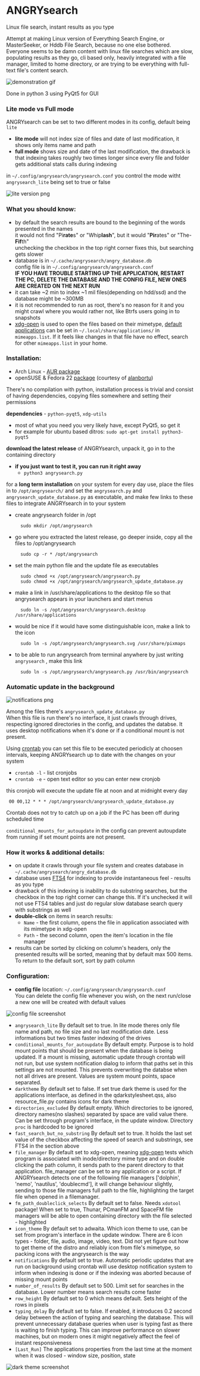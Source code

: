 # ANGRYsearch
Linux file search, instant results as you type

Attempt at making Linux version of Everything Search Engine, or MasterSeeker, or Hddb File Search, because no one else bothered.
Everyone seems to be damn content with linux file searches which are slow, populating results as they go, cli based only, heavily integrated with a file manager, limited to home directory, or are trying to be everything with full-text file's content search.

![demonstration gif](http://i.imgur.com/BsjGoYz.gif)

Done in python 3 using PyQt5 for GUI

### Lite mode vs Full mode

ANGRYsearch can be set to two different modes in its config, default being `lite`
* **lite mode** will not index size of files and date of last modification, it shows only items name and path
* **full mode** shows size and date of the last modification, the drawback is that indexing takes roughly two times longer since every file and folder gets additional stats calls during indexing

in `~/.config/angrysearch/angrysearch.conf` you control the mode witht `angrysearch_lite` being set to true or false

![lite version png](http://i.imgur.com/TS1fgTr.png)


### What you should know:

* by default the search results are bound to the beginning of the words presented in the names  
  it would not find "Pi<b>rate</b>s" or "Whip<b>lash</b>", but it would "<b>Pir</b>ates" or "The-<b>Fif</b>th"  
  unchecking the checkbox in the top right corner fixes this, but searching gets slower
* database is in `~/.cache/angrysearch/angry_database.db`  
  config file is in `~/.config/angrysearch/angrysearch.conf`  
  **IF YOU HAVE TROUBLE STARTING UP THE APPLICATION, RESTART THE PC, DELETE THE DATABASE AND THE CONFIG FILE, NEW ONES ARE CREATED ON THE NEXT RUN**
* it can take ~2 min to index ~1 mil files(depending on hdd/ssd) and the database might be ~300MB
* it is not recommended to run as root, there's no reason for it and you might crawl where you would rather not, like Btrfs users going in to snapshots
* [xdg-open](https://wiki.archlinux.org/index.php/Default_applications#xdg-open) is used to open the files based on their mimetype, [default applications](http://i.imgur.com/u8jbi4e.png) can be set in `~/.local/share/applications/` in `mimeapps.list`. If it feels like changes in that file have no effect, search for other `mimeapps.list` in your home.

### Installation:

* Arch Linux - [AUR package](https://aur.archlinux.org/packages/angrysearch/)
* openSUSE & Fedora 22 [package](https://software.opensuse.org/package/angrysearch) (courtesy of [alanbortu](https://github.com/alanbortu))

There's no compilation with python, installation process is trivial and consist of having dependencies, copying files somewhere and setting their permissions

**dependencies** - `python-pyqt5`, `xdg-utils`
  * most of what you need you very likely have, except PyQt5, so get it
  * for example for ubuntu based ditros: `sudo apt-get install python3-pyqt5`

**download the latest release** of ANGRYsearch, unpack it, go in to the containing directory
* **if you just want to test it, you can run it right away**
  * `python3 angrysearch.py`
  
for a **long term installation** on your system for every day use, place the files in to `/opt/angrysearch/`
and set the `angrysearch.py` and `angrysearch_update_database.py` as executable, and make few links to these
files to integrate ANGRYsearch in to your system

* create angrysearch folder in /opt

        sudo mkdir /opt/angrysearch

* go where you extracted the latest release, go deeper inside, copy all the files to /opt/angrysearch

        sudo cp -r * /opt/angrysearch

* set the main python file and the update file as executables

        sudo chmod +x /opt/angrysearch/angrysearch.py
        sudo chmod +x /opt/angrysearch/angrysearch_update_database.py

* make a link in /usr/share/applications to the desktop file so that angrysearch appears in your launchers and start menus

        sudo ln -s /opt/angrysearch/angrysearch.desktop /usr/share/applications

* would be nice if it would have some distinguishable icon, make a link to the icon

        sudo ln -s /opt/angrysearch/angrysearch.svg /usr/share/pixmaps

* to be able to run angrysearch from terminal anywhere by just writing `angrysearch` , make this link

        sudo ln -s /opt/angrysearch/angrysearch.py /usr/bin/angrysearch

### Automatic update in the background

![notifications png](http://i.imgur.com/dudkCvZ.png)

Among the files there's `angrysearch_update_database.py`   
When this file is run there's no interface, it just crawls through drives, respecting ignored directories in the config, and updates the databse. It uses desktop notifications when it's done or if a conditional mount is not present.

Using [crontab](https://www.youtube.com/watch?v=UlVqobmcPuM) you can set this file to be executed periodicly at choosen intervals,
keeping ANGRYsearch up to date with the changes on your system

* `crontab -l` - list cronjobs
* `crontab -e` - open text editor so you can enter new cronjob

this cronjob will execute the update file at noon and at midnight every day

     00 00,12 * * * /opt/angrysearch/angrysearch_update_database.py

Crontab does not try to catch up on a job if the PC has been off during scheduled time

`conditional_mounts_for_autoupdate` in the config can prevent autoupdate from running if set mount points are not present.



### How it works & additional details:

* on update it crawls through your file system and creates database in `~/.cache/angrysearch/angry_database.db`
* database uses [FTS4](https://sqlite.org/fts3.html) for indexing to provide instantaneous feel - results as you type
* drawback of this indexing is inability to do substring searches, but the checkbox in the top right corner can change this. If it's unchecked it will not use FTS4 tables and just do regular slow database search query with substrings as well
* **double-click** on items in search results:
  * `Name` - the first column, opens the file in application associated with its mimetype in xdg-open
  * `Path` - the second column, open the item's location in the file manager
* results can be sorted by clicking on column's headers, only the presented results will be sorted, meaning that by default max 500 items. To return to the default sort, sort by path column

### Configuration:

* **config file** location: `~/.config/angrysearch/angrysearch.conf`   
  You can delete the config file whenever you wish, on the next run/close a new one will be created with default values

![config file screenshot](http://i.imgur.com/KVPv3eV.png)

  * `angrysearch_lite` By default set to true. In lite mode theres only file name and path, no file size and no last modification date. Less informations but two times faster indexing of the drives
  * `conditional_mounts_for_autoupdate` By default empty. Purpose is to hold mount points that should be present when the database is being updated. If a mount is missing, automatic update through crontab will not run, but use system notification dialog to inform that paths set in this settings are not mounted. This prevents overwriting the databse when not all drives are present. Values are system mount points, space separated.
  * `darktheme` By default set to false. If set true dark theme is used for the applications interface, as defined in the qdarkstylesheet.qss, also resource_file.py contains icons for dark theme
  *   `directories_excluded` By default empty. Which directories to be ignored, directory names(no slashes) separated by space are valid value there. Can be set through program's interface, in the update window. Directory `proc` is hardcoded to be ignored
  *   `fast_search_but_no_substring` By default set to true. It holds the last set value of the checkbox affecting the speed of search and substrings, see FTS4 in the section above
  *   `file_manager` By default set to xdg-open, meaning [xdg-open](https://wiki.archlinux.org/index.php/Default_applications#xdg-open) tests which program is associated with inode/directory mime type and on double clicking the path column, it sends path to the parent directory to that application. file_manager can be set to any application or a script. If ANGRYsearch detects one of the following file managers ['dolphin', 'nemo', 'nautilus', 'doublecmd'], it will change behaviour slightly, sending to those file managers full path to the file, highlighting the target file when opened in a filemanager.
  *   `fm_path_doubleclick_selects` By default set to false. Needs `xdotool` package! When set to true, Thunar, PCmanFM and SpaceFM file managers will be able to open containing directory with the file selected - highlighted 
  *   `icon_theme` By default set to adwaita. Which icon theme to use, can be set from program's interface in the update window. There are 6 icon types - folder, file, audio, image, video, text. Did not yet figure out how to get theme of the distro and reliably icon from file's mimetype, so packing icons with the angrysearch is the way
  *   `notifications` By default set to true. Automatic periodic updates that are run on background using crontab will use desktop notification system to inform when indexing is done or if the indexing was aborted because of missing mount points
  *   `number_of_results` By default set to 500. Limit set for searches in the database. Lower number means search results come faster
  *   `row_height` By default set to 0 which means default. Sets height of the rows in pixels
  *   `typing_delay` By default set to false. If enabled, it introduces 0.2 second delay between the action of typing and searching the database. This will prevent unnecessary database queries when user is typing fast as there is waiting to finish typing. This can improve performance on slower machines, but on modern ones it might negatively affect the feel of instant responsiveness
  *   `[Last_Run]` The applications properties from the last time at the moment when it was closed - window size, position, state

![dark theme screenshot](http://i.imgur.com/E3Bs5fx.png)
